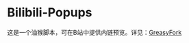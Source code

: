 # Bilibili-Popups
这是一个油猴脚本，可在B站中提供内链预览。详见：[GreasyFork](https://greasyfork.org/zh-CN/scripts/436958-bilibili-popups)
